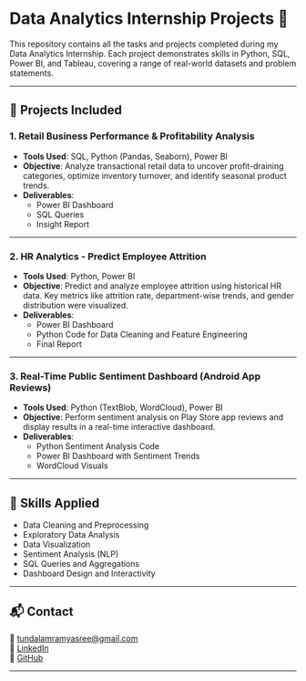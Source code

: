 # Data Analytics Internship Projects 🚀

This repository contains all the tasks and projects completed during my Data Analytics Internship. Each project demonstrates skills in Python, SQL, Power BI, and Tableau, covering a range of real-world datasets and problem statements.

---

## 📁 Projects Included

### 1. Retail Business Performance & Profitability Analysis
- **Tools Used**: SQL, Python (Pandas, Seaborn), Power BI
- **Objective**: Analyze transactional retail data to uncover profit-draining categories, optimize inventory turnover, and identify seasonal product trends.
- **Deliverables**: 
  - Power BI Dashboard  
  - SQL Queries  
  - Insight Report

---

### 2. HR Analytics - Predict Employee Attrition
- **Tools Used**: Python, Power BI
- **Objective**: Predict and analyze employee attrition using historical HR data. Key metrics like attrition rate, department-wise trends, and gender distribution were visualized.
- **Deliverables**:
  - Power BI Dashboard  
  - Python Code for Data Cleaning and Feature Engineering  
  - Final Report

---

### 3. Real-Time Public Sentiment Dashboard (Android App Reviews)
- **Tools Used**: Python (TextBlob, WordCloud), Power BI
- **Objective**: Perform sentiment analysis on Play Store app reviews and display results in a real-time interactive dashboard.
- **Deliverables**:
  - Python Sentiment Analysis Code  
  - Power BI Dashboard with Sentiment Trends  
  - WordCloud Visuals

---

## 🧠 Skills Applied

- Data Cleaning and Preprocessing
- Exploratory Data Analysis
- Data Visualization
- Sentiment Analysis (NLP)
- SQL Queries and Aggregations
- Dashboard Design and Interactivity

---

## 📬 Contact

📧 tundalamramyasree@gmail.com  
🔗 [LinkedIn](https://linkedin.com/in/tundulamramya)  
🐍 [GitHub](https://github.com/Ramyasree2004)

---

